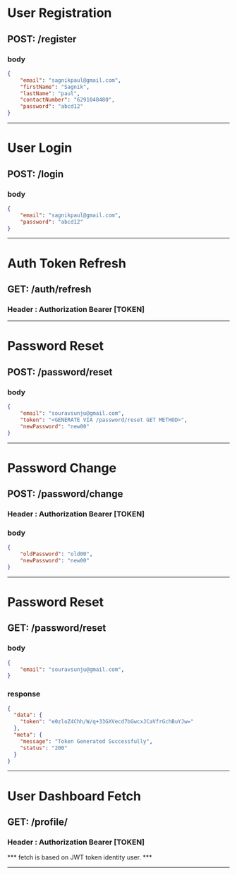 # User Registration
## POST: /register
### body

```json
{
	"email": "sagnikpaul@gmail.com",
	"firstName": "Sagnik",
	"lastName": "paul",
	"contactNumber": "6291048480",
	"password": "abcd12"
}
```
___


# User Login
## POST: /login
### body

```json
{
	"email": "sagnikpaul@gmail.com",
	"password": "abcd12"
}
```
___


# Auth Token Refresh
## GET: /auth/refresh
### Header : Authorization Bearer [TOKEN]

___




# Password Reset
## POST: /password/reset
### body

```json
{
	"email": "souravsunju@gmail.com",
	"token": "<GENERATE VIA /password/reset GET METHOD>",
	"newPassword": "new00"
}
```
___


# Password Change
## POST: /password/change
### Header : Authorization Bearer [TOKEN]

### body

```json
{
	"oldPassword": "old00",
	"newPassword": "new00"
}
```
___


# Password Reset
## GET: /password/reset
### body

```json
{
	"email": "souravsunju@gmail.com",
}
```

### response
```json
{
  "data": {
    "token": "e0zloZ4Chh/W/q+33GXVecd7bGwcxJCaVfrGchBuYJw="
  },
  "meta": {
    "message": "Token Generated Successfully",
    "status": "200"
  }
}
```
___

# User Dashboard Fetch
## GET: /profile/<EMAIL>
### Header : Authorization Bearer [TOKEN]

*** fetch is based on JWT token identity user. ***

___